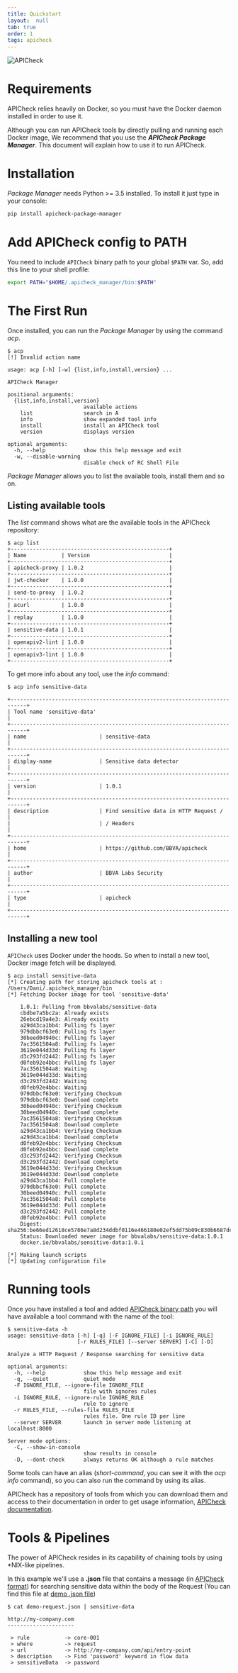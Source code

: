 ```yaml
---
title: Quickstart
layout:  null
tab: true
order: 1
tags: apicheck
---
```

![APICheck](assets/images/apicheck-logo.png)

<a id="requirements"></a>
# Requirements

APICheck relies heavily on Docker, so you must have the Docker daemon installed
in order to use it.

Although you can run APICheck tools by directly pulling and running each Docker
image, We recommend that you use the ***APICheck Package Manager***. This
document will explain how to use it to run APICheck.

<a id="installation"></a>
# Installation

*Package Manager* needs Python >= 3.5 installed. To install it just type in
your console:

```bash
pip install apicheck-package-manager
```

<a id="add-config-to-path"></a>
# Add APICheck config to PATH

You need to include `APICheck` binary path to your global `$PATH` var. So, add this line to your shell profile:

```bash
export PATH="$HOME/.apicheck_manager/bin:$PATH"
```

<a id="the-first-run"></a>
# The First Run

Once installed, you can run the *Package Manager* by using the command *acp*.

```console
$ acp
[!] Invalid action name

usage: acp [-h] [-w] {list,info,install,version} ...

APICheck Manager

positional arguments:
  {list,info,install,version}
                        available actions
    list                search in A
    info                show expanded tool info
    install             install an APICheck tool
    version             displays version

optional arguments:
  -h, --help            show this help message and exit
  -w, --disable-warning
                        disable check of RC Shell File
```

*Package Manager* allows you to list the available tools, install them and so on.

## Listing available tools

The *list* command shows what are the available tools in the APICheck
repository:

```console
$ acp list
+--------------------------------------------------+
| Name           | Version                         |
+--------------------------------------------------+
| apicheck-proxy | 1.0.2                           |
+--------------------------------------------------+
| jwt-checker    | 1.0.0                           |
+--------------------------------------------------+
| send-to-proxy  | 1.0.2                           |
+--------------------------------------------------+
| acurl          | 1.0.0                           |
+--------------------------------------------------+
| replay         | 1.0.0                           |
+--------------------------------------------------+
| sensitive-data | 1.0.1                           |
+--------------------------------------------------+
| openapiv2-lint | 1.0.0                           |
+--------------------------------------------------+
| openapiv3-lint | 1.0.0                           |
+--------------------------------------------------+
````

To get more info about any tool, use the *info* command:

```console
$ acp info sensitive-data

+---------------------------------------------------------------------------+
| Tool name 'sensitive-data'                                                |
+---------------------------------------------------------------------------+
| name                       | sensitive-data                               |
+---------------------------------------------------------------------------+
| display-name               | Sensitive data detector                      |
+---------------------------------------------------------------------------+
| version                    | 1.0.1                                        |
+---------------------------------------------------------------------------+
| description                | Find sensitive data in HTTP Request /        |
|                            | / Headers                                    |
+---------------------------------------------------------------------------+
| home                       | https://github.com/BBVA/apicheck             |
+---------------------------------------------------------------------------+
| author                     | BBVA Labs Security                           |
+---------------------------------------------------------------------------+
| type                       | apicheck                                     |
+---------------------------------------------------------------------------+
```

## Installing a new tool

`APICheck` uses Docker under the hoods. So when to install a new tool, Docker image fetch will be displayed.

```console
$ acp install sensitive-data
[*] Creating path for storing apicheck tools at : /Users/Dani/.apicheck_manager/bin
[*] Fetching Docker image for tool 'sensitive-data'

    1.0.1: Pulling from bbvalabs/sensitive-data
    cbdbe7a5bc2a: Already exists
    26ebcd19a4e3: Already exists
    a29d43ca1bb4: Pulling fs layer
    979dbbcf63e0: Pulling fs layer
    30beed04940c: Pulling fs layer
    7ac3561504a8: Pulling fs layer
    3619e044d33d: Pulling fs layer
    d3c293fd2442: Pulling fs layer
    d0feb92e4bbc: Pulling fs layer
    7ac3561504a8: Waiting
    3619e044d33d: Waiting
    d3c293fd2442: Waiting
    d0feb92e4bbc: Waiting
    979dbbcf63e0: Verifying Checksum
    979dbbcf63e0: Download complete
    30beed04940c: Verifying Checksum
    30beed04940c: Download complete
    7ac3561504a8: Verifying Checksum
    7ac3561504a8: Download complete
    a29d43ca1bb4: Verifying Checksum
    a29d43ca1bb4: Download complete
    d0feb92e4bbc: Verifying Checksum
    d0feb92e4bbc: Download complete
    d3c293fd2442: Verifying Checksum
    d3c293fd2442: Download complete
    3619e044d33d: Verifying Checksum
    3619e044d33d: Download complete
    a29d43ca1bb4: Pull complete
    979dbbcf63e0: Pull complete
    30beed04940c: Pull complete
    7ac3561504a8: Pull complete
    3619e044d33d: Pull complete
    d3c293fd2442: Pull complete
    d0feb92e4bbc: Pull complete
    Digest: sha256:be66ed12618ce5786e7a8d234ddbf0116e466180e02ef5dd75b09c830b6687dc
    Status: Downloaded newer image for bbvalabs/sensitive-data:1.0.1
    docker.io/bbvalabs/sensitive-data:1.0.1

[*] Making launch scripts
[*] Updating configuration file
```

<a id="running-tools"></a>
# Running tools

Once you have installed a tool and added [APICheck binary path](https://bbva.github.io/apicheck/docs/quick-start#add-config-to-path) you will have available a tool command with the name of the tool:

```console
$ sensitive-data -h
usage: sensitive-data [-h] [-q] [-F IGNORE_FILE] [-i IGNORE_RULE]
                      [-r RULES_FILE] [--server SERVER] [-C] [-D]

Analyze a HTTP Request / Response searching for sensitive data

optional arguments:
  -h, --help            show this help message and exit
  -q, --quiet           quiet mode
  -F IGNORE_FILE, --ignore-file IGNORE_FILE
                        file with ignores rules
  -i IGNORE_RULE, --ignore-rule IGNORE_RULE
                        rule to ignore
  -r RULES_FILE, --rules-file RULES_FILE
                        rules file. One rule ID per line
  --server SERVER       launch in server mode listening at localhost:8000

Server mode options:
  -C, --show-in-console
                        show results in console
  -D, --dont-check      always returns OK although a rule matches
```

Some tools can have an alias (*short-command*, you can see it with the *acp info*
command), so you can also run the command by using its alias.

APICheck has a repository of tools from which you can download them and access to their documentation in order to get usage information, [APICheck documentation](https://bbva.github.io/apicheck/docs).

<a id="tools-and-pipelines"></a>
# Tools & Pipelines

The power of APICheck resides in its capability of chaining tools by using
*NIX-like pipelines.

In this example we'll use a **.json** file that contains a message (in [APICheck format](https://bbva.github.io/apicheck/docs/integrating-new-tools#apicheck-data-format)) for searching sensitive data within the body of the Request (You can find this file at [demo .json file](https://raw.githubusercontent.com/BBVA/apicheck/master/tools/sensitive-data/examples/request-password-in-response.json))  

```console
$ cat demo-request.json | sensitive-data

http://my-company.com
---------------------

 > rule           -> core-001
 > where          -> request
 > url            -> http://my-company.com/api/entry-point
 > description    -> Find 'password' keyword in flow data
 > sensitiveData  -> password
```
